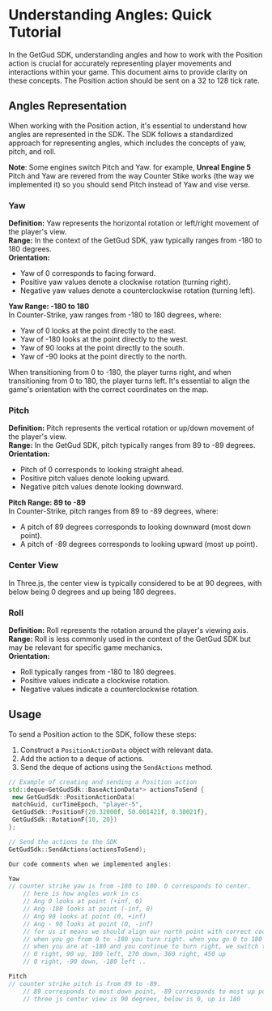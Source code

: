 # Understanding Angles: Quick Tutorial

In the GetGud SDK, understanding angles and how to work with the Position action is crucial for accurately representing player movements and interactions within your game. This document aims to provide clarity on these concepts.
The Position action should be sent on a 32 to 128 tick rate.

## Angles Representation

When working with the Position action, it's essential to understand how angles are represented in the SDK. The SDK follows a standardized approach for representing angles, which includes the concepts of yaw, pitch, and roll.

**Note**: Some engines switch Pitch and Yaw. for example, **Unreal Engine 5** Pitch and Yaw are revered from the way Counter Stike works (the way we implemented it) so you should send Pitch instead of Yaw and vise verse. 

### Yaw

**Definition:** Yaw represents the horizontal rotation or left/right movement of the player's view.  
**Range:** In the context of the GetGud SDK, yaw typically ranges from -180 to 180 degrees.  
**Orientation:**
- Yaw of 0 corresponds to facing forward.
- Positive yaw values denote a clockwise rotation (turning right).
- Negative yaw values denote a counterclockwise rotation (turning left).

**Yaw Range: -180 to 180**  
In Counter-Strike, yaw ranges from -180 to 180 degrees, where:
- Yaw of 0 looks at the point directly to the east.
- Yaw of -180 looks at the point directly to the west.
- Yaw of 90 looks at the point directly to the south.
- Yaw of -90 looks at the point directly to the north.

When transitioning from 0 to -180, the player turns right, and when transitioning from 0 to 180, the player turns left. It's essential to align the game's orientation with the correct coordinates on the map.

### Pitch

**Definition:** Pitch represents the vertical rotation or up/down movement of the player's view.  
**Range:** In the GetGud SDK, pitch typically ranges from 89 to -89 degrees.  
**Orientation:**
- Pitch of 0 corresponds to looking straight ahead.
- Positive pitch values denote looking upward.
- Negative pitch values denote looking downward.

**Pitch Range: 89 to -89**  
In Counter-Strike, pitch ranges from 89 to -89 degrees, where:
- A pitch of 89 degrees corresponds to looking downward (most down point).
- A pitch of -89 degrees corresponds to looking upward (most up point).

### Center View

In Three.js, the center view is typically considered to be at 90 degrees, with below being 0 degrees and up being 180 degrees.

### Roll

**Definition:** Roll represents the rotation around the player's viewing axis.  
**Range:** Roll is less commonly used in the context of the GetGud SDK but may be relevant for specific game mechanics.  
**Orientation:**
- Roll typically ranges from -180 to 180 degrees.
- Positive values indicate a clockwise rotation.
- Negative values indicate a counterclockwise rotation.

## Usage

To send a Position action to the SDK, follow these steps:
1. Construct a `PositionActionData` object with relevant data.
2. Add the action to a deque of actions.
3. Send the deque of actions using the `SendActions` method.

```cpp
// Example of creating and sending a Position action
std::deque<GetGudSdk::BaseActionData*> actionsToSend {
 new GetGudSdk::PositionActionData(
 matchGuid, curTimeEpoch, "player-5",
 GetGudSdk::PositionF{20.32000f, 50.001421f, 0.30021f},
 GetGudSdk::RotationF{10, 20})
};

// Send the actions to the SDK
GetGudSdk::SendActions(actionsToSend);

Our code comments when we implemented angles:

Yaw
// counter strike yaw is from -180 to 180. 0 corresponds to center.
    // here is how angles work in cs
    // Ang 0 looks at point (+inf, 0)
    // Ang -180 looks at point (-inf, 0)
    // Ang 90 looks at point (0, +inf)
    // Ang - 90 looks at point (0, -inf)
    // for us it means we should align our north point with correct coordinate on map
    // when you go from 0 to -180 you turn right. when you go 0 to 180 you turn left.
    // when you are at -180 and you continue to turn right, we switch to -180 and it starts to decrease.
    // 0 right, 90 up, 180 left, 270 down, 360 right, 450 up
    // 0 right, -90 down, -180 left ..

Pitch
// counter strike pitch is from 89 to -89.
    // 89 corresponds to most down point, -89 corresponds to most up point
    // three js center view is 90 degrees, below is 0, up is 180
